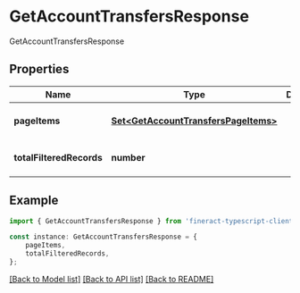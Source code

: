 # GetAccountTransfersResponse

GetAccountTransfersResponse

## Properties

Name | Type | Description | Notes
------------ | ------------- | ------------- | -------------
**pageItems** | [**Set&lt;GetAccountTransfersPageItems&gt;**](GetAccountTransfersPageItems.md) |  | [optional] [default to undefined]
**totalFilteredRecords** | **number** |  | [optional] [default to undefined]

## Example

```typescript
import { GetAccountTransfersResponse } from 'fineract-typescript-client';

const instance: GetAccountTransfersResponse = {
    pageItems,
    totalFilteredRecords,
};
```

[[Back to Model list]](../README.md#documentation-for-models) [[Back to API list]](../README.md#documentation-for-api-endpoints) [[Back to README]](../README.md)
